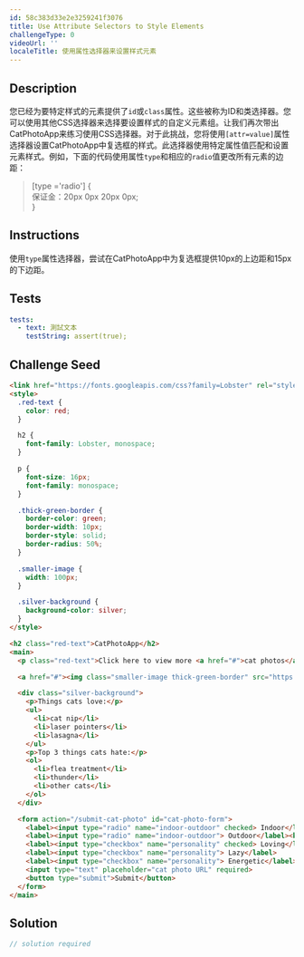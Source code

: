 ```yaml
---
id: 58c383d33e2e3259241f3076
title: Use Attribute Selectors to Style Elements
challengeType: 0
videoUrl: ''
localeTitle: 使用属性选择器来设置样式元素
---
```


## Description
<section id="description">您已经为要特定样式的元素提供了<code>id</code>或<code>class</code>属性。这些被称为ID和类选择器。您可以使用其他CSS选择器来选择要设置样式的自定义元素组。让我们再次带出CatPhotoApp来练习使用CSS选择器。对于此挑战，您将使用<code>[attr=value]</code>属性选择器设置CatPhotoApp中复选框的样式。此选择器使用特定属性值匹配和设置元素样式。例如，下面的代码使用属性<code>type</code>和相应的<code>radio</code>值更改所有元素的边距： <blockquote> [type =&#39;radio&#39;] { <br>保证金：20px 0px 20px 0px; <br> } </blockquote></section>

## Instructions
<section id="instructions">使用<code>type</code>属性选择器，尝试在CatPhotoApp中为复选框提供10px的上边距和15px的下边距。 </section>

## Tests
<section id='tests'>

```yml
tests:
  - text: 測試文本
    testString: assert(true);

```

</section>

## Challenge Seed
<section id='challengeSeed'>

<div id='html-seed'>

```html
<link href="https://fonts.googleapis.com/css?family=Lobster" rel="stylesheet" type="text/css">
<style>
  .red-text {
    color: red;
  }

  h2 {
    font-family: Lobster, monospace;
  }

  p {
    font-size: 16px;
    font-family: monospace;
  }

  .thick-green-border {
    border-color: green;
    border-width: 10px;
    border-style: solid;
    border-radius: 50%;
  }

  .smaller-image {
    width: 100px;
  }

  .silver-background {
    background-color: silver;
  }
</style>

<h2 class="red-text">CatPhotoApp</h2>
<main>
  <p class="red-text">Click here to view more <a href="#">cat photos</a>.</p>

  <a href="#"><img class="smaller-image thick-green-border" src="https://bit.ly/fcc-relaxing-cat" alt="A cute orange cat lying on its back."></a>

  <div class="silver-background">
    <p>Things cats love:</p>
    <ul>
      <li>cat nip</li>
      <li>laser pointers</li>
      <li>lasagna</li>
    </ul>
    <p>Top 3 things cats hate:</p>
    <ol>
      <li>flea treatment</li>
      <li>thunder</li>
      <li>other cats</li>
    </ol>
  </div>

  <form action="/submit-cat-photo" id="cat-photo-form">
    <label><input type="radio" name="indoor-outdoor" checked> Indoor</label>
    <label><input type="radio" name="indoor-outdoor"> Outdoor</label><br>
    <label><input type="checkbox" name="personality" checked> Loving</label>
    <label><input type="checkbox" name="personality"> Lazy</label>
    <label><input type="checkbox" name="personality"> Energetic</label><br>
    <input type="text" placeholder="cat photo URL" required>
    <button type="submit">Submit</button>
  </form>
</main>

```

</div>



</section>

## Solution
<section id='solution'>

```js
// solution required
```
</section>
